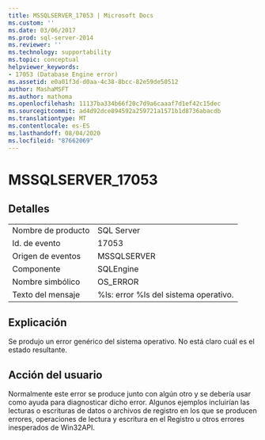 ```yaml
---
title: MSSQLSERVER_17053 | Microsoft Docs
ms.custom: ''
ms.date: 03/06/2017
ms.prod: sql-server-2014
ms.reviewer: ''
ms.technology: supportability
ms.topic: conceptual
helpviewer_keywords:
- 17053 (Database Engine error)
ms.assetid: e0a01f3d-d0aa-4c38-8bcc-82e59de50512
author: MashaMSFT
ms.author: mathoma
ms.openlocfilehash: 11137ba334b66f20c7d9a6caaaf7d1ef42c15dec
ms.sourcegitcommit: ad4d92dce894592a259721a1571b1d8736abacdb
ms.translationtype: MT
ms.contentlocale: es-ES
ms.lasthandoff: 08/04/2020
ms.locfileid: "87662069"
---
```

# <a name="mssqlserver_17053"></a>MSSQLSERVER_17053
    
## <a name="details"></a>Detalles  
  
|||  
|-|-|  
|Nombre de producto|SQL Server|  
|Id. de evento|17053|  
|Origen de eventos|MSSQLSERVER|  
|Componente|SQLEngine|  
|Nombre simbólico|OS_ERROR|  
|Texto del mensaje|%ls: error %ls del sistema operativo.|  
  
## <a name="explanation"></a>Explicación  
 Se produjo un error genérico del sistema operativo.  No está claro cuál es el estado resultante.  
  
## <a name="user-action"></a>Acción del usuario  
 Normalmente este error se produce junto con algún otro y se debería usar como ayuda para diagnosticar dicho error. Algunos ejemplos incluirían las lecturas o escrituras de datos o archivos de registro en los que se producen errores, operaciones de lectura y escritura en el Registro u otros errores inesperados de Win32API.  
  
  
